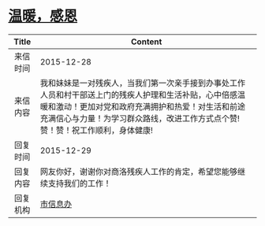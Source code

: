 # <a href="http://www.shangluo.gov.cn/zmhd/ldxxxx.jsp?urltype=leadermail.LeaderMailContentUrl&wbtreeid=1112&leadermailid=3458">温暖，感恩</a>
| Title |                                                         Content                                                         |
|:-----:|-------------------------------------------------------------------------------------------------------------------------|
| 来信时间  | 2015-12-28                                                                                                              |
| 来信内容  | 我和妹妹是一对残疾人，当我们第一次亲手接到办事处工作人员和村干部送上门的残疾人护理和生活补贴，心中倍感温暖和激动！更加对党和政府充满拥护和热爱！对生活和前途充满信心与力量！为学习群众路线，改进工作方式点个赞!赞！赞！祝工作顺利，身体健康! |
| 回复时间  | 2015-12-29                                                                                                              |
| 回复内容  | 网友你好，谢谢你对商洛残疾人工作的肯定，希望您能够继续支持我们的工作！                                                                                     |
| 回复机构  | <a href="../../category/agencies/市信息办.md">市信息办</a>                                                                      |